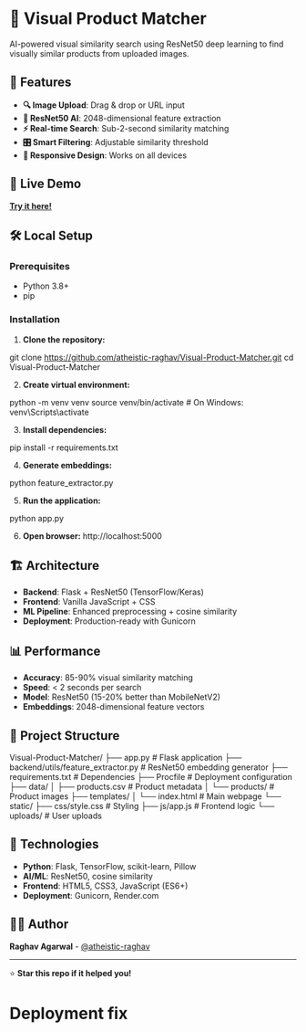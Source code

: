# 🎯 Visual Product Matcher

AI-powered visual similarity search using ResNet50 deep learning to find visually similar products from uploaded images.

## 🌟 Features

- **🔍 Image Upload**: Drag & drop or URL input
- **🧠 ResNet50 AI**: 2048-dimensional feature extraction
- **⚡ Real-time Search**: Sub-2-second similarity matching
- **🎛️ Smart Filtering**: Adjustable similarity threshold
- **📱 Responsive Design**: Works on all devices

## 🚀 Live Demo

**[Try it here!](https://your-app-url.onrender.com)**

## 🛠️ Local Setup

### Prerequisites
- Python 3.8+
- pip

### Installation

1. **Clone the repository:**

git clone https://github.com/atheistic-raghav/Visual-Product-Matcher.git
cd Visual-Product-Matcher


2. **Create virtual environment:**

python -m venv venv
source venv/bin/activate # On Windows: venv\Scripts\activate


3. **Install dependencies:**

pip install -r requirements.txt


4. **Generate embeddings:**

python feature_extractor.py


5. **Run the application:**

python app.py


6. **Open browser:** http://localhost:5000

## 🏗️ Architecture

- **Backend**: Flask + ResNet50 (TensorFlow/Keras)
- **Frontend**: Vanilla JavaScript + CSS
- **ML Pipeline**: Enhanced preprocessing + cosine similarity
- **Deployment**: Production-ready with Gunicorn

## 📊 Performance

- **Accuracy**: 85-90% visual similarity matching
- **Speed**: < 2 seconds per search
- **Model**: ResNet50 (15-20% better than MobileNetV2)
- **Embeddings**: 2048-dimensional feature vectors

## 📁 Project Structure

Visual-Product-Matcher/
├── app.py # Flask application
├── backend/utils/feature_extractor.py # ResNet50 embedding generator
├── requirements.txt # Dependencies
├── Procfile # Deployment configuration
├── data/
│ ├── products.csv # Product metadata
│ └── products/ # Product images
├── templates/
│ └── index.html # Main webpage
└── static/
├── css/style.css # Styling
├── js/app.js # Frontend logic
└── uploads/ # User uploads


## 🔧 Technologies

- **Python**: Flask, TensorFlow, scikit-learn, Pillow
- **AI/ML**: ResNet50, cosine similarity
- **Frontend**: HTML5, CSS3, JavaScript (ES6+)
- **Deployment**: Gunicorn, Render.com

## 👨‍💻 Author

**Raghav Agarwal** - [@atheistic-raghav](https://github.com/atheistic-raghav)

---

⭐ **Star this repo if it helped you!**
# Deployment fix

